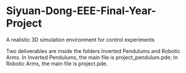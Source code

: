 # Siyuan-Dong-EEE-Final-Year-Project
A realistic 3D simulation environment for control experiments

Two deliverables are inside the folders Inverted Pendulums and Robotic Arms. 
In Inverted Pendulums, the main file is project_pendulum.pde;
In Robotic Arms, the main file is project.pde. 
